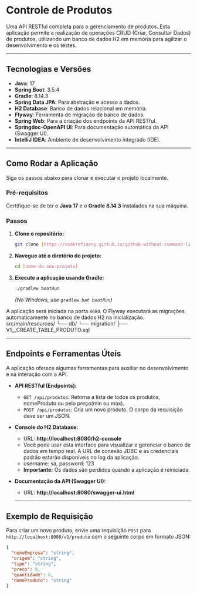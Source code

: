 # Controle de Produtos

Uma API RESTful completa para o gerenciamento de produtos. Esta aplicação permite a realização de operações CRUD (Criar, Consultar Dados) de produtos, 
utilizando um banco de dados H2 em memória para agilizar o desenvolvimento e os testes.

---

## Tecnologias e Versões

* **Java**: 17
* **Spring Boot**: 3.5.4
* **Gradle**: 8.14.3
* **Spring Data JPA**: Para abstração e acesso a dados.
* **H2 Database**: Banco de dados relacional em memória.
* **Flyway**: Ferramenta de migração de banco de dados.
* **Spring Web**: Para a criação dos endpoints da API RESTful.
* **Springdoc-OpenAPI UI**: Para documentação automática da API (Swagger UI).
* **IntelliJ IDEA**: Ambiente de desenvolvimento integrado (IDE).

---

## Como Rodar a Aplicação

Siga os passos abaixo para clonar e executar o projeto localmente.

### Pré-requisitos

Certifique-se de ter o **Java 17** e o **Gradle 8.14.3** instalados na sua máquina.

### Passos

1.  **Clone o repositório:**
    ```bash
    git clone [https://coderefinery.github.io/github-without-command-line/doi/](https://coderefinery.github.io/github-without-command-line/doi/)
    ```

2.  **Navegue até o diretório do projeto:**
    ```bash
    cd [nome-do-seu-projeto]
    ```

3.  **Execute a aplicação usando Gradle:**
    ```bash
    ./gradlew bootRun
    ```
    *(No Windows, use `gradlew.bat bootRun`)*

A aplicação será iniciada na porta `8080`.  O Flyway executará as migrações automaticamente no banco de dados H2 na inicialização.
src/main/resources/
└── db/
└── migration/
├── V1__CREATE_TABLE_PRODUTO.sql

---

## Endpoints e Ferramentas Úteis

A aplicação oferece algumas ferramentas para auxiliar no desenvolvimento e na interação com a API.

* **API RESTful (Endpoints):**
    * `GET /api/produtos`: Retorna a lista de todos os produtos, nomeProduto ou pelo preço(min ou max).
    * `POST /api/produtos`: Cria um novo produto. O corpo da requisição deve ser um JSON.
    

* **Console do H2 Database:**
    * URL: **http://localhost:8080/h2-console**
    * Você pode usar esta interface para visualizar e gerenciar o banco de dados em tempo real. A URL de conexão JDBC
      e as credenciais padrão estarão disponíveis no log da aplicação.
    * username: sa,  password: 123
    * **Importante:** Os dados são perdidos quando a aplicação é reiniciada.

* **Documentação da API (Swagger UI):**
    * URL: **http://localhost:8080/swagger-ui.html**
    
  ---

## Exemplo de Requisição

Para criar um novo produto, envie uma requisição `POST` para `http://localhost:8080/v1/produto` com o seguinte corpo em formato JSON:

```json
{
  "nomeEmpresa": "string",
  "origem": "string",
  "tipo": "string",
  "preco": 0,
  "quantidade": 0,
  "nomeProduto": "string"
}
